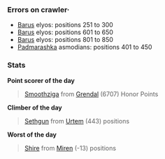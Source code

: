 ### Errors on crawler·
- [Barus](/#/ranking/Barus) elyos: positions 251 to 300
- [Barus](/#/ranking/Barus) elyos: positions 601 to 650
- [Barus](/#/ranking/Barus) elyos: positions 801 to 850
- [Padmarashka](/#/ranking/Padmarashka) asmodians: positions 401 to 450


### Stats

**Point scorer of the day**
>[Smoothziga](/#/character/Grendal/9046) from [Grendal](/#/ranking/Grendal)  (6707) Honor Points


**Climber of the day**
>[Sethgun](/#/character/Urtem/1264253) from [Urtem](/#/ranking/Urtem)  (443) positions


**Worst of the day**
>[Shire](/#/character/Miren/4529) from [Miren](/#/ranking/Miren)  (-13) positions


